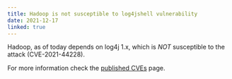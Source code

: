 ```yaml
---
title: Hadoop is not susceptible to log4jshell vulnerability
date: 2021-12-17
linked: true
---
```

<!---
  Licensed under the Apache License, Version 2.0 (the "License");
  you may not use this file except in compliance with the License.
  You may obtain a copy of the License at

   http://www.apache.org/licenses/LICENSE-2.0

  Unless required by applicable law or agreed to in writing, software
  distributed under the License is distributed on an "AS IS" BASIS,
  WITHOUT WARRANTIES OR CONDITIONS OF ANY KIND, either express or implied.
  See the License for the specific language governing permissions and
  limitations under the License. See accompanying LICENSE file.
-->

Hadoop, as of today depends on log4j 1.x, which is *NOT* susceptible to the attack (CVE-2021-44228).

For more information check the [published CVEs](https://hadoop.apache.org/cve_list.html) page.
